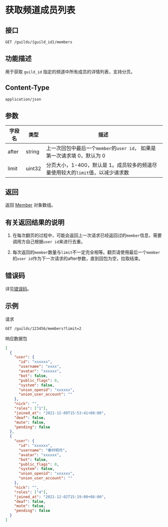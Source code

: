 # 获取频道成员列表

## 接口

```http
GET /guilds/{guild_id}/members
```

## 功能描述

用于获取 `guild_id` 指定的频道中所有成员的详情列表，支持分页。

<PrivateDomain/>

## Content-Type

```http
application/json
```

## 参数

| 字段名 | 类型   | 描述                                                       |
| ------ | ------ | ---------------------------------------------------------- |
| after  | string | 上一次回包中最后一个`member`的`user id`， 如果是第一次请求填 0，默认为 0 |
| limit  | uint32 | 分页大小，1-400，默认是 1。成员较多的频道尽量使用较大的`limit`值，以减少请求数 |

## 返回

返回 [Member](model.md#member) 对象数组。

## 有关返回结果的说明

1. 在每次翻页的过程中，可能会返回上一次请求已经返回过的`member`信息，需要调用方自己根据`user id`来进行去重。

2. 每次返回的`member`数量与`limit`不一定完全相等。翻页请使用最后一个`member`的`user id`作为下一次请求的after参数，直到回包为空，拉取结束。

## 错误码

详见[错误码](../../../../openapi/error/error.md)。

## 示例

请求

```shell
GET /guilds/123456/members?limit=2
```

响应数据包

```json
[
  {
    "user": {
      "id": "xxxxxx",
      "username": "xxxx",
      "avatar": "xxxxxx",
      "bot": false,
      "public_flags": 0,
      "system": false,
      "union_openid": "xxxxxx",
      "union_user_account": ""
    },
    "nick": "",
    "roles": ["1"],
    "joined_at": "2021-12-09T15:53:41+08:00",
    "deaf": false,
    "mute": false,
    "pending": false
  },
  {
    "user": {
      "id": "xxxxxx",
      "username": "秦时明月",
      "avatar": "xxxxxx",
      "bot": false,
      "public_flags": 0,
      "system": false,
      "union_openid": "xxxxxx",
      "union_user_account": ""
    },
    "nick": "",
    "roles": ["4"],
    "joined_at": "2021-12-02T15:19:00+08:00",
    "deaf": false,
    "mute": false,
    "pending": false
  }
]
```
